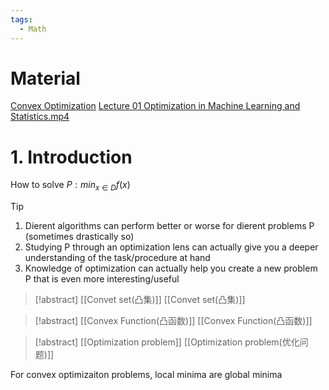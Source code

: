 ```yaml
---
tags:
  - Math
---
```

# Material
[Convex Optimization](https://www.stat.cmu.edu/~ryantibs/convexopt/)
[Lecture 01 Optimization in Machine Learning and Statistics.mp4](https://www.youtube.com/watch?v=Di9f47LAzHQ&list=PLRPU00LaonXQ27RBcq6jFJnyIbGw5azOI)

# 1. Introduction
How to solve $P:min_{x\in D}f(x)$
> [!tip]
> 1. Dierent algorithms can perform better or worse for dierent problems P (sometimes drastically so)
> 2. Studying P through an optimization lens can actually give you a deeper understanding of the task/procedure at hand
> 3. Knowledge of optimization can actually help you create a new problem P that is even more interesting/useful

> [!abstract] [[Convet set(凸集)]]
[[Convet set(凸集)]]

> [!abstract] [[Convex Function(凸函数)]]
[[Convex Function(凸函数)]]

> [!abstract] [[Optimization problem]]
[[Optimization problem(优化问题)]]


For convex optimizaiton problems, local minima are global minima
